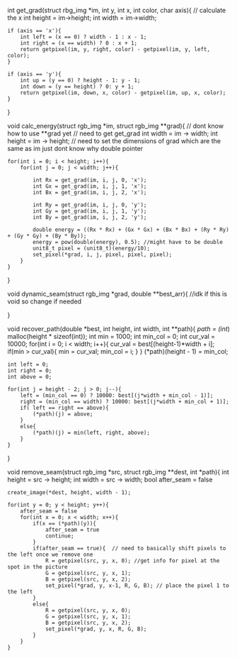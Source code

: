 int get_grad(struct rbg_img *im, int y, int x, int color, char axis){ 
    // calculate the x 
    int height = im->height; 
    int width = im->width; 

    if (axis == 'x'){ 
        int left = (x == 0) ? width - 1 : x - 1; 
        int right = (x == width) ? 0 : x + 1; 
        return getpixel(im, y, right, color) - getpixel(im, y, left, color); 
    } 

    if (axis == 'y'){ 
        int up = (y == 0) ? height - 1: y - 1; 
        int down = (y == height) ? 0: y + 1; 
        return getpixel(im, down, x, color) - getpixel(im, up, x, color); 
    }
}

void calc_energy(struct rgb_img *im, struct rgb_img **grad){ // dont know how to use **grad yet 
    // need to get get_grad 
    int width = im -> width; 
    int height = im -> height;  // need to set the dimensions of grad which are the same as im just dont know why double pointer 

    for(int i = 0; i < height; i++){ 
        for(int j = 0; j < width; j++){ 

            int Rx = get_grad(im, i, j, 0, 'x'); 
            int Gx = get_grad(im, i, j, 1, 'x'); 
            int Bx = get_grad(im, i, j, 2, 'x'); 

            int Ry = get_grad(im, i, j, 0, 'y'); 
            int Gy = get_grad(im, i, j, 1, 'y'); 
            int By = get_grad(im, i, j, 2, 'y'); 

            double energy = ((Rx * Rx) + (Gx * Gx) + (Bx * Bx) + (Ry * Ry) + (Gy * Gy) + (By * By)); 
            energy = pow(double(energy), 0.5); //might have to be double 
            unit8_t pixel = (unit8_t)(energy/10); 
            set_pixel(*grad, i, j, pixel, pixel, pixel); 
        }
    } 
} 

void dynamic_seam(struct rgb_img *grad, double **best_arr){ //idk if this is void so change if needed 
    
}

void recover_path(double *best, int height, int width, int **path){ 
    *path = (int*) malloc(height * sizeof(int)); 
    int min = 1000; 
    int min_col = 0; 
    int cur_val = 10000; 
    for(int i = 0; i < width; i++){ 
        cur_val = best[(height-1)*width + i]; 
        if(min > cur_val){ 
            min = cur_val; 
            min_col = i; 
        }
    } 
    (*path)(height - 1) = min_col; 

    int left = 0; 
    int right = 0; 
    int above = 0; 

    for(int j = height - 2; j > 0; j--){ 
        left = (min_col == 0) ? 10000: best[(j*width + min_col - 1)]; 
        right = (min_col == width) ? 10000: best[(j*width + min_col + 1)]; 
        if( left == right == above){ 
            (*path)(j) = above; 
        } 
        else{ 
            (*path)(j) = min(left, right, above); 
        }
    }
} 

void remove_seam(struct rgb_img *src, struct rgb_img **dest, int *path){ 
    int height = src -> height; 
    int width = src -> width; 
    bool after_seam = false 

    create_image(*dest, height, width - 1); 

    for(int y = 0; y < height; y++){ 
        after_seam = false 
        for(int x = 0; x < width; x++){ 
            if(x == (*path)(y)){ 
                after_seam = true 
                continue; 
            }
            if(after_seam == true){  // need to basically shift pixels to the left once we remove one 
                R = getpixel(src, y, x, 0); //get info for pixel at the spot in the picture 
                G = getpixel(src, y, x, 1); 
                B = getpixel(src, y, x, 2); 
                set_pixel(*grad, y, x-1, R, G, B); // place the pixel 1 to the left 
            }
            else{ 
                R = getpixel(src, y, x, 0); 
                G = getpixel(src, y, x, 1); 
                B = getpixel(src, y, x, 2); 
                set_pixel(*grad, y, x, R, G, B); 
            } 
        } 
    }
